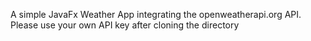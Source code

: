 A simple JavaFx Weather App integrating the openweatherapi.org API.
Please use your own API key after cloning the directory

